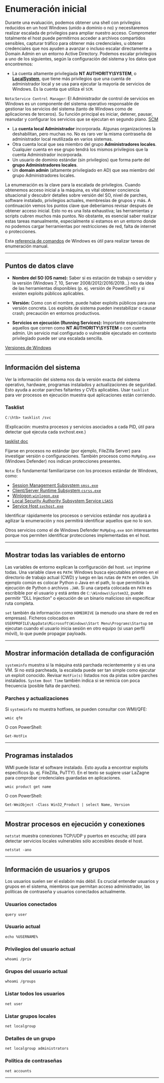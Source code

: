 # Enumeración inicial

Durante una evaluación, podemos obtener una shell con privilegios reducidos en un host Windows (unido a dominio o no) y necesitaremos realizar escalada de privilegios para ampliar nuestro acceso. Comprometer totalmente el host puede permitirnos acceder a archivos compartidos sensibles, capturar tráfico para obtener más credenciales, u obtener credenciales que nos ayuden a avanzar o incluso escalar directamente a Domain Admin en un entorno Active Directory. Podemos escalar privilegios a uno de los siguientes, según la configuración del sistema y los datos que encontremos:

* La cuenta altamente privilegiada **NT AUTHORITY\SYSTEM**, o [**LocalSystem**](https://learn.microsoft.com/es-es/windows/win32/services/localsystem-account), que tiene más privilegios que una cuenta de administrador local y se usa para ejecutar la mayoría de servicios de Windows. Es la cuenta que utiliza el `SCM`.

 `Nota`:`Service Control Manager`: El Administrador de control de servicios en Windows es un componente del sistema operativo responsable de gestionar los servicios del sistema (tanto de Windows como de aplicaciones de terceros). Su función principal es iniciar, detener, pausar, reanudar y configurar los servicios que se ejecutan en segundo plano. [SCM](https://learn.microsoft.com/es-es/windows/win32/services/service-control-manager)  
 
* La **cuenta local Administrador** incorporada. Algunas organizaciones la deshabilitan, pero muchas no. No es raro ver la misma contraseña de administrador local reutilizada en varios sistemas.
* Otra cuenta local que sea miembro del grupo **Administradores locales**. Cualquier cuenta en ese grupo tendrá los mismos privilegios que la cuenta Administrador incorporada.
* Un usuario de dominio estándar (sin privilegios) que forma parte del **grupo Administradores locales**.
* Un **domain admin** (altamente privilegiado en AD) que sea miembro del grupo Administradores locales.

La enumeración es la clave para la escalada de privilegios. Cuando obtenemos acceso inicial a la máquina, es vital obtener conciencia situacional y descubrir detalles sobre versión del SO, nivel de parches, software instalado, privilegios actuales, membresías de grupos y más. A continuación vemos los puntos clave que deberíamos revisar después de obtener acceso inicial. Esto no es una lista exhaustiva; las herramientas y scripts cubren muchos más puntos. No obstante, es esencial saber realizar estas tareas manualmente, especialmente si estamos en un entorno donde no podemos cargar herramientas por restricciones de red, falta de internet o protecciones.

Esta [referencia de comandos](https://learn.microsoft.com/en-us/windows-server/administration/windows-commands/windows-commands) de Windows es útil para realizar tareas de enumeración manual.

---

## Puntos de datos clave

* **Nombre del SO (OS name):** Saber si es estación de trabajo o servidor y la versión (Windows 7, 10, Server 2008/2012/2016/2019...) nos da idea de las herramientas disponibles (p. ej. versión de PowerShell) y si existen exploits públicos aplicables.

* **Versión:** Como con el nombre, puede haber exploits públicos para una versión concreta. Los exploits de sistema pueden inestabilizar o causar crash; precaución en entornos productivos.

* **Servicios en ejecución (Running Services):** Importante especialmente aquellos que corren como **NT AUTHORITY\SYSTEM** o con cuenta admin. Un servicio mal configurado o vulnerable ejecutado en contexto privilegiado puede ser una escalada sencilla.

[Versiones de Windows](https://en.wikipedia.org/wiki/Comparison_of_Microsoft_Windows_versions)

---

## Información del sistema

Ver la información del sistema nos da la versión exacta del sistema operativo, hardware, programas instalados y actualizaciones de seguridad. Esto ayuda a acotar parches faltantes y CVEs aplicables. Usar `tasklist` para ver procesos en ejecución muestra qué aplicaciones están corriendo.

### Tasklist

```
C:\htb> tasklist /svc
```

(Explicación: muestra procesos y servicios asociados a cada PID, útil para detectar qué ejecuta cada svchost.exe.)

[tasklist doc](https://learn.microsoft.com/en-us/windows-server/administration/windows-commands/tasklist)

Fijarse en procesos no estándar (por ejemplo, FileZilla Server) para investigar versión o configuraciones. También procesos como `MsMpEng.exe` (Windows Defender) nos indican protecciones presentes.

`Nota`: Es fundamental familiarizarse con los procesos estándar de Windows, como:

- [Session Management Subsystem `smss.exe`](https://en.wikipedia.org/wiki/Session_Manager_Subsystem)
- [Client/Server Runtime Subsystem `csrss.exe`](https://en.wikipedia.org/wiki/Client/Server_Runtime_Subsystem)
- [Winlogon `winlogon.exe`](https://en.wikipedia.org/wiki/Winlogon)
- [Local Security Authority Subsystem Service `LSASS`](https://en.wikipedia.org/wiki/Local_Security_Authority_Subsystem_Service)
- [Service Host `svchost.exe`](https://en.wikipedia.org/wiki/Svchost.exe)

Identificar rápidamente los procesos o servicios estándar nos ayudará a agilizar la enumeración y nos permitirá identificar aquellos que no lo son.

Otros servicios como el de Windows Defender `MsMpEng.exe` son interesantes porque nos permiten identificar protecciones implementadas en el host.

---

## Mostrar todas las variables de entorno

Las variables de entorno explican la configuración del host. `set` imprime todas. Una variable clave es `PATH`: Windows busca ejecutables primero en el directorio de trabajo actual (CWD) y luego en las rutas de `PATH` en orden. Un ejemplo común es colocar Python o Java en el path, lo que permitiría la ejecución de Python o archivos `.JAR`.
Si una carpeta colocada en `PATH` es escribible por el usuario y está antes de `C:\Windows\System32`, puede permitir “DLL Injection” o ejecución de un binario malicioso sin especificar ruta completa.

`set` también da información como `HOMEDRIVE` (a menudo una share de red en empresas). Ficheros colocados en `USERPROFILE\AppData\Microsoft\Windows\Start Menu\Programs\Startup` se ejecutan cuando el usuario inicia sesión en otro equipo (si usan perfil móvil), lo que puede propagar payloads.

---

## Mostrar información detallada de configuración

`systeminfo` muestra si la máquina está parchada recientemente y si es una VM. Si no está parcheada, la escalada puede ser tan simple como ejecutar un exploit conocido. Revisar `HotFix(s)` listados nos da pistas sobre parches instalados. `System Boot Time` también indica si se reinicia con poca frecuencia (posible falta de parches).

### Parches y actualizaciones

Si `systeminfo` no muestra hotfixes, se pueden consultar con WMI/QFE:

```
wmic qfe
```

O con PowerShell:

```
Get-HotFix
```

---

## Programas instalados

WMI puede listar el software instalado. Esto ayuda a encontrar exploits específicos (p. ej. FileZilla, PuTTY). En el texto se sugiere usar LaZagne para comprobar credenciales guardadas en aplicaciones.

```
wmic product get name
```

O con PowerShell:

```
Get-WmiObject -Class Win32_Product | select Name, Version
```

---

## Mostrar procesos en ejecución y conexiones

`netstat` muestra conexiones TCP/UDP y puertos en escucha; útil para detectar servicios locales vulnerables sólo accesibles desde el host.

```
netstat -ano
```

---

## Información de usuarios y grupos

Los usuarios suelen ser el eslabón más débil. Es crucial entender usuarios y grupos en el sistema, miembros que permitan acceso administrador, las políticas de contraseña y usuarios conectados actualmente.

### Usuarios conectados

```
query user
```

### Usuario actual

```
echo %USERNAME%
```

### Privilegios del usuario actual

```
whoami /priv
```

### Grupos del usuario actual

```
whoami /groups
```

### Listar todos los usuarios

```
net user
```

### Listar grupos locales

```
net localgroup
```

### Detalles de un grupo

```
net localgroup administrators
```

### Política de contraseñas

```
net accounts
```

---
